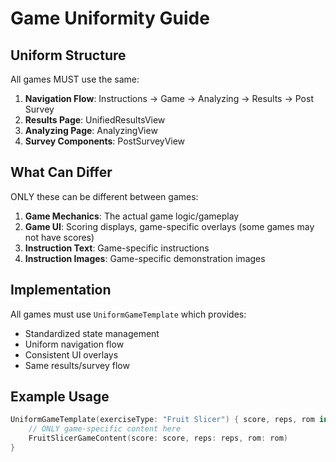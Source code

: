 # Game Uniformity Guide

## Uniform Structure
All games MUST use the same:
1. **Navigation Flow**: Instructions → Game → Analyzing → Results → Post Survey
2. **Results Page**: UnifiedResultsView 
3. **Analyzing Page**: AnalyzingView
4. **Survey Components**: PostSurveyView

## What Can Differ
ONLY these can be different between games:
1. **Game Mechanics**: The actual game logic/gameplay
2. **Game UI**: Scoring displays, game-specific overlays (some games may not have scores)
3. **Instruction Text**: Game-specific instructions
4. **Instruction Images**: Game-specific demonstration images

## Implementation
All games must use `UniformGameTemplate` which provides:
- Standardized state management
- Uniform navigation flow
- Consistent UI overlays
- Same results/survey flow

## Example Usage
```swift
UniformGameTemplate(exerciseType: "Fruit Slicer") { score, reps, rom in
    // ONLY game-specific content here
    FruitSlicerGameContent(score: score, reps: reps, rom: rom)
}
```
